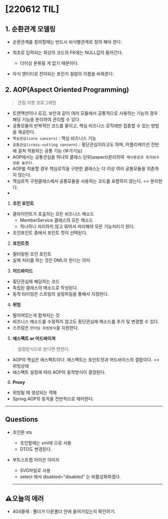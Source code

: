 # [220612 TIL]

## 1. 순환관계 모델링

* 순환관계를 정의할때는 반드시 비식별관계로 정의 해야 한다. 
* 최초로 입력되는 최상의 코드의 FK에는 NULL값이 들어간다.
  * 더이상 분류될 게 없기 때문이다.

* 자식 엔티티로 전이되는 포린키 컬럼의 이름을 바꿔준다.



## 2. AOP(Aspect Oriented Programming)

> 관점 지향 프로그래밍

* 트랜잭션이나 로깅, 보안과 같이 여러 모듈에서 공통적으로 사용하는 기능의 경우 해당 기능을 분리하여 관리할 수 있다.
* 공통모듈의 반복적인 코드를 줄이고, 핵심 비즈니스 로직에만 집중할 수 있는 방법을 제공한다.
* `핵심관심(core concern)` : 핵심 비즈니스 기능
* `공통관심(cross-cutting concern)` : 횡단관심이라고도 하며, 어플리케이션 전반에 걸쳐 적용되는 공통 기능 (부가기능)
* AOP에서는 공통관심을 하나의 클래스 단위(aspect)분리하여` 재사용성과 유지보수성을 높인다.`
* AOP를 적용할 경우 핵심로직을 구현한 클래스는 더 이상 여러 공통모듈을 의존하지 않는다.
* 핵심로직 구현클래스에서 공통모듈을 사용하는 코드를 포함하지 않는다.  => 분리한다.
* 

1. **조인 포인트**

* 클라이언트가 호출하는 모든 비즈니스 메소드
  * MemberService 클래스의 모든 메소드
  * 하나하나 처리하지 않고 묶어서 처리해야 모든 기능처리가 된다.
* 조인포인트 중에서 포인트 컷이 선택된다.

2.  **포인트컷**

* 필터링된 조인 포인트
* 실제 처리를 하는 것은 DML이 한다는 의미

3.  **어드바이드**

* 횡단관심에 해당하는 코드
* 독립된 클래스의 메소드로 작성된다.
* 동작 타이밍은 스프링의 설정파일을 통해서 지정한다.

4. **위빙**

* 떨어져있는게 합쳐지는 것
* 비즈니스 메소드를 수정하지 않고도 횡단관심에 메소드를 추가 및 변경할 수 있다.
* 스프링은 `런타임 위빙방식`을 지원한다.

5. **애스팩트 or 어드바이져**

> 설정방식으로 본다면 편한다.

* AOP의 핵심은 애스팩트이다. 애스팩트는 포인트컷과 어드바이스의 결합이다. => 위빙상태
* 애스팩트 설정에 따라 AOP의 동작방식이 결정된다.

6. **Proxy** 

* 위빙될 때 생성되는 객체
* Spring AOP의 동작을 전반적으로 제어한다.



---

## Questions

* 조인문 sts

  * 조인할때는 xml에 <resultMap>으로 사용
  * DTO도 변경된다.
  
* 부트스트랩 아이콘 이미지

  * SVG파일로 사용
  * select 에서 disabled="disabled" 는 비활성화하겠다.
  
  ---

## :warning:오늘의 에러

* 404뜰때 : 폴더가 다른폴더 안에 들어가있는지 확인하기.
